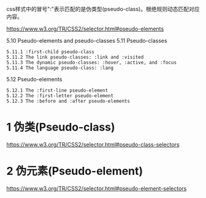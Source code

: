 css样式中的冒号":"表示匹配的是伪类型(pseudo-class)。根绝规则动态匹配对应内容。

https://www.w3.org/TR/CSS2/selector.html#pseudo-elements


5.10 Pseudo-elements and pseudo-classes
5.11 Pseudo-classes

    5.11.1 :first-child pseudo-class
    5.11.2 The link pseudo-classes: :link and :visited
    5.11.3 The dynamic pseudo-classes: :hover, :active, and :focus
    5.11.4 The language pseudo-class: :lang 

5.12 Pseudo-elements

    5.12.1 The :first-line pseudo-element
    5.12.2 The :first-letter pseudo-element
    5.12.3 The :before and :after pseudo-elements 




1 伪类(Pseudo-class)
===
https://www.w3.org/TR/CSS2/selector.html#pseudo-class-selectors


2 伪元素(Pseudo-element)
===

https://www.w3.org/TR/CSS2/selector.html#pseudo-element-selectors
